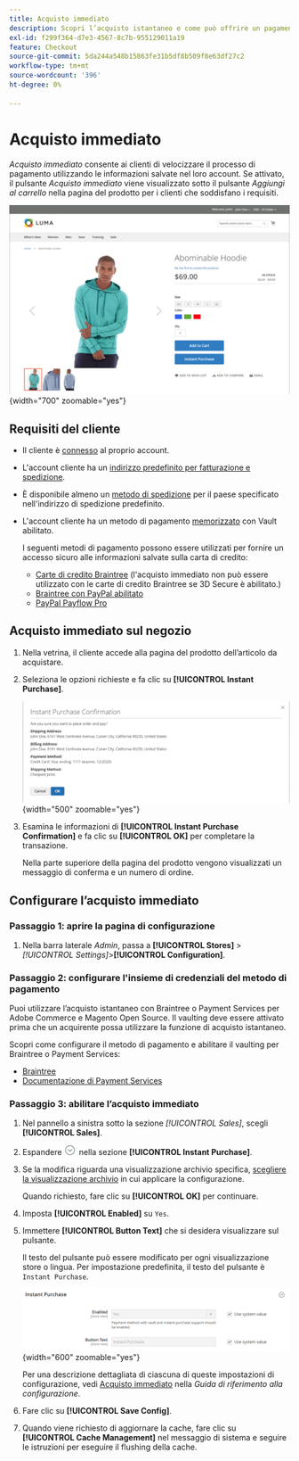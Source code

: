 ```yaml
---
title: Acquisto immediato
description: Scopri l’acquisto istantaneo e come può offrire un pagamento rapido per gli account cliente registrati.
exl-id: f299f364-d7e3-4567-8c7b-955129011a19
feature: Checkout
source-git-commit: 5da244a548b15863fe31b5df8b509f8e63df27c2
workflow-type: tm+mt
source-wordcount: '396'
ht-degree: 0%

---
```


# Acquisto immediato

_Acquisto immediato_ consente ai clienti di velocizzare il processo di pagamento utilizzando le informazioni salvate nel loro account. Se attivato, il pulsante _Acquisto immediato_ viene visualizzato sotto il pulsante _Aggiungi al carrello_ nella pagina del prodotto per i clienti che soddisfano i requisiti.

![Pagina prodotto con opzione di acquisto immediato visualizzata](./assets/storefront-checkout-instant-purchase.png){width="700" zoomable="yes"}

## Requisiti del cliente

- Il cliente è [connesso](../customers/customer-sign-in.md) al proprio account.

- L&#39;account cliente ha un [indirizzo predefinito per fatturazione e spedizione](../customers/account-dashboard-address-book.md).

- È disponibile almeno un [metodo di spedizione](delivery.md) per il paese specificato nell&#39;indirizzo di spedizione predefinito.

- L&#39;account cliente ha un metodo di pagamento [memorizzato](../stores-purchase/stored-payment-methods.md) con Vault abilitato.

  I seguenti metodi di pagamento possono essere utilizzati per fornire un accesso sicuro alle informazioni salvate sulla carta di credito:

   - [Carte di credito Braintree](braintree.md) (l&#39;acquisto immediato non può essere utilizzato con le carte di credito Braintree se 3D Secure è abilitato.)
   - [Braintree con PayPal abilitato](braintree.md)
   - [PayPal Payflow Pro](paypal-payflow-pro.md)

## Acquisto immediato sul negozio

1. Nella vetrina, il cliente accede alla pagina del prodotto dell’articolo da acquistare.

1. Seleziona le opzioni richieste e fa clic su **[!UICONTROL Instant Purchase]**.

   ![Finestra di dialogo per confermare l&#39;acquisto immediato](./assets/storefront-checkout-instant-purchase-confirmation.png){width="500" zoomable="yes"}

1. Esamina le informazioni di **[!UICONTROL Instant Purchase Confirmation]** e fa clic su **[!UICONTROL OK]** per completare la transazione.

   Nella parte superiore della pagina del prodotto vengono visualizzati un messaggio di conferma e un numero di ordine.

## Configurare l’acquisto immediato

### Passaggio 1: aprire la pagina di configurazione

1. Nella barra laterale _Admin_, passa a **[!UICONTROL Stores]** > _[!UICONTROL Settings]_>**[!UICONTROL Configuration]**.

### Passaggio 2: configurare l&#39;insieme di credenziali del metodo di pagamento

Puoi utilizzare l’acquisto istantaneo con Braintree o Payment Services per Adobe Commerce e Magento Open Source. Il vaulting deve essere attivato prima che un acquirente possa utilizzare la funzione di acquisto istantaneo.

Scopri come configurare il metodo di pagamento e abilitare il vaulting per Braintree o Payment Services:

- [Braintree](braintree.md)
- [Documentazione di Payment Services](https://experienceleague.adobe.com/docs/commerce/payment-services/guide-overview.html)

### Passaggio 3: abilitare l’acquisto immediato

1. Nel pannello a sinistra sotto la sezione _[!UICONTROL Sales]_, scegli **[!UICONTROL Sales]**.

1. Espandere ![Il selettore di espansione](../assets/icon-display-expand.png) nella sezione **[!UICONTROL Instant Purchase]**.

1. Se la modifica riguarda una visualizzazione archivio specifica, [scegliere la visualizzazione archivio](../configuration-reference/scope-change.md#set-the-scope) in cui applicare la configurazione.

   Quando richiesto, fare clic su **[!UICONTROL OK]** per continuare.

1. Imposta **[!UICONTROL Enabled]** su `Yes`.

1. Immettere **[!UICONTROL Button Text]** che si desidera visualizzare sul pulsante.

   Il testo del pulsante può essere modificato per ogni visualizzazione store o lingua. Per impostazione predefinita, il testo del pulsante è `Instant Purchase`.

   ![Configurazione - Opzioni di acquisto immediato](../configuration-reference/sales/assets/sales-instant-purchase.png){width="600" zoomable="yes"}

   Per una descrizione dettagliata di ciascuna di queste impostazioni di configurazione, vedi [Acquisto immediato](../configuration-reference/sales/sales.md#instant-purchase) nella _Guida di riferimento alla configurazione_.

1. Fare clic su **[!UICONTROL Save Config]**.

1. Quando viene richiesto di aggiornare la cache, fare clic su **[!UICONTROL Cache Management]** nel messaggio di sistema e seguire le istruzioni per eseguire il flushing della cache.
